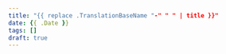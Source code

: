 ```yaml
---
title: "{{ replace .TranslationBaseName "-" " " | title }}"
date: {{ .Date }}
tags: []
draft: true
---
```


<!--more-->
